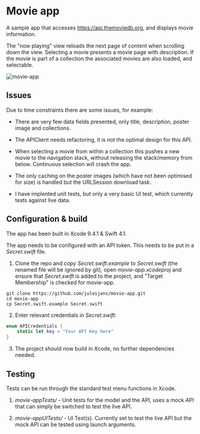 
# Movie app #

A sample app that accesses https://api.themoviedb.org,  and displays movie information. 

The "now playing" view reloads the next page of content when scrolling down the view. Selecting a movie presents a movie page with description. 
If the movie is part of a collection the associated movies are also loaded, and selectable.

![movie-app](http://bucket-uk.julesjans.com.s3.amazonaws.com/Misc/Images/movie-app.gif)

##  Issues ##

Due to time constraints there are some issues, for example:

* There are very few data fields presented, only title, description, poster image and collections.

* The APIClient needs refactoring, it is not the optimal design for this API.

* When selecting a movie from within a collection this pushes a new movie to the navigation stack, without releasing the stack/memory from below. Continuous selection will crash the app.

* The only caching on the poster images (which have not been optimised for size) is handled but the URLSession download task. 

* I have implented unit tests, but only a very basic UI test, which currently tests against live data.

##  Configuration & build ##

The app has been built in Xcode 9.4.1 & Swift 4.1.

The  app needs to be configured with an API token. This needs to be put in a *Secret.swift* file.

1. Clone the repo and copy *Secret.swift.example*  to *Secret.swift* (the renamed file will be ignored by git), open *movie-app.xcodeproj* and ensure that *Secret.swift* is  added to the project, 
and "Target Membership" is checked for movie-app.

```
git clone https://github.com/julesjans/movie-app.git
cd movie-app
cp Secret.swift.example Secret.swift
```
2. Enter relevant credentials in *Secret.swift*:

```Swift
enum APICredentials {
    static let key = "Your API Key here"
}
```
3. The project should now build in Xcode, no further dependencies needed.


##  Testing ##

Tests can be run through the standard test menu functions in Xcode.

1. *movie-appTests/* - Unit tests for the model and the API, uses a mock API that can simply be switched to test the live API.

1. *movie-appUITests/* - UI Test(s). Currently set to test the live API but the mock API can be tested using launch arguments.
